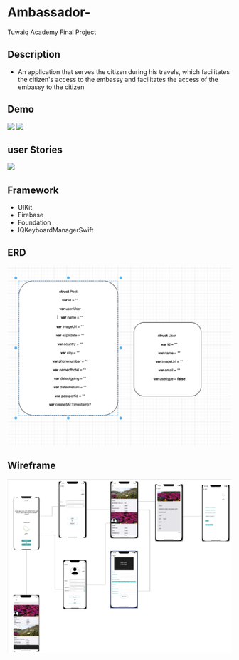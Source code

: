 # Ambassador-
Tuwaiq Academy Final Project
## Description

 - An application that serves the citizen during his travels, which facilitates the citizen's access to the embassy and facilitates the access of the embassy to the citizen

## Demo
![](lightEnglish.gif)
![](darkArabic.gif)

## user Stories 
![](userstories.png)


## Framework
- UIKit
- Firebase
- Foundation
- IQKeyboardManagerSwift
## ERD

![](ERD.png)

## Wireframe

![](wireframe.png)
